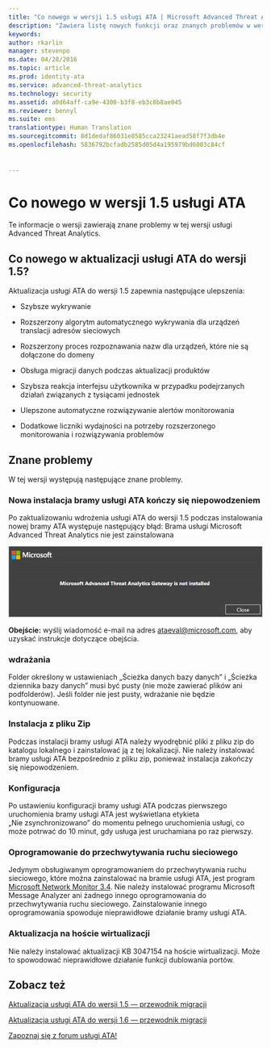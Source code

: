 ```yaml
---
title: "Co nowego w wersji 1.5 usługi ATA | Microsoft Advanced Threat Analytics"
description: "Zawiera listę nowych funkcji oraz znanych problemów w wersji 1.5 usługi ATA"
keywords: 
author: rkarlin
manager: stevenpo
ms.date: 04/28/2016
ms.topic: article
ms.prod: identity-ata
ms.service: advanced-threat-analytics
ms.technology: security
ms.assetid: a0d64aff-ca9e-4300-b3f8-eb3c8b8ae045
ms.reviewer: bennyl
ms.suite: ems
translationtype: Human Translation
ms.sourcegitcommit: 8d1dedaf86031e8585cca23241aead58f7f3db4e
ms.openlocfilehash: 5836792bcfadb2585d05d4a195979bd6003c84cf


---
```


# Co nowego w wersji 1.5 usługi ATA
Te informacje o wersji zawierają znane problemy w tej wersji usługi Advanced Threat Analytics.

## Co nowego w aktualizacji usługi ATA do wersji 1.5?
Aktualizacja usługi ATA do wersji 1.5 zapewnia następujące ulepszenia:

-   Szybsze wykrywanie

-   Rozszerzony algorytm automatycznego wykrywania dla urządzeń translacji adresów sieciowych

-   Rozszerzony proces rozpoznawania nazw dla urządzeń, które nie są dołączone do domeny

-   Obsługa migracji danych podczas aktualizacji produktów

-   Szybsza reakcja interfejsu użytkownika w przypadku podejrzanych działań związanych z tysiącami jednostek

-   Ulepszone automatyczne rozwiązywanie alertów monitorowania

-   Dodatkowe liczniki wydajności na potrzeby rozszerzonego monitorowania i rozwiązywania problemów

## Znane problemy
W tej wersji występują następujące znane problemy.

### Nowa instalacja bramy usługi ATA kończy się niepowodzeniem
Po zaktualizowaniu wdrożenia usługi ATA do wersji 1.5 podczas instalowania nowej bramy ATA występuje następujący błąd: Brama usługi Microsoft Advanced Threat Analytics nie jest zainstalowana

![Błąd bramy usługi ATA](media/ata-install-error.png)

<b>Obejście:</b> wyślij wiadomość e-mail na adres <ataeval@microsoft.com>, aby uzyskać instrukcje dotyczące obejścia.
### wdrażania
Folder określony w ustawieniach „Ścieżka danych bazy danych” i „Ścieżka dziennika bazy danych” musi być pusty (nie może zawierać plików ani podfolderów).
Jeśli folder nie jest pusty, wdrażanie nie będzie kontynuowane.

### Instalacja z pliku Zip
Podczas instalacji bramy usługi ATA należy wyodrębnić pliki z pliku zip do katalogu lokalnego i zainstalować ją z tej lokalizacji. Nie należy instalować bramy usługi ATA bezpośrednio z pliku zip, ponieważ instalacja zakończy się niepowodzeniem.

### Konfiguracja
Po ustawieniu konfiguracji bramy usługi ATA podczas pierwszego uruchomienia bramy usługi ATA jest wyświetlana etykieta „Nie zsynchronizowano” do momentu pełnego uruchomienia usługi, co może potrwać do 10 minut, gdy usługa jest uruchamiana po raz pierwszy.

### Oprogramowanie do przechwytywania ruchu sieciowego
Jedynym obsługiwanym oprogramowaniem do przechwytywania ruchu sieciowego, które można zainstalować na bramie usługi ATA, jest program [Microsoft Network Monitor 3.4](http://www.microsoft.com/download/details.aspx?id=4865). Nie należy instalować programu Microsoft Message Analyzer ani żadnego innego oprogramowania do przechwytywania ruchu sieciowego. Zainstalowanie innego oprogramowania spowoduje nieprawidłowe działanie bramy usługi ATA.

### Aktualizacja na hoście wirtualizacji
Nie należy instalować aktualizacji KB 3047154 na hoście wirtualizacji. Może to spowodować nieprawidłowe działanie funkcji dublowania portów.

## Zobacz też

[Aktualizacja usługi ATA do wersji 1.5 — przewodnik migracji](ata-update-1.5-migration-guide.md)

[Aktualizacja usługi ATA do wersji 1.6 — przewodnik migracji](ata-update-1.6-migration-guide.md)

[Zapoznaj się z forum usługi ATA!](https://social.technet.microsoft.com/Forums/security/home?forum=mata)



<!--HONumber=Jun16_HO4-->


